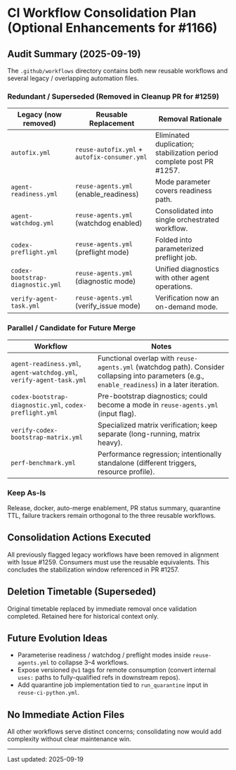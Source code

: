 # CI Workflow Consolidation Plan (Optional Enhancements for #1166)

## Audit Summary (2025-09-19)
The `.github/workflows` directory contains both new reusable workflows and several legacy / overlapping automation files.

### Redundant / Superseded (Removed in Cleanup PR for #1259)
| Legacy (now removed) | Reusable Replacement | Removal Rationale |
| -------------------- | -------------------- | ----------------- |
| `autofix.yml` | `reuse-autofix.yml` + `autofix-consumer.yml` | Eliminated duplication; stabilization period complete post PR #1257. |
| `agent-readiness.yml` | `reuse-agents.yml` (enable_readiness) | Mode parameter covers readiness path. |
| `agent-watchdog.yml` | `reuse-agents.yml` (watchdog enabled) | Consolidated into single orchestrated workflow. |
| `codex-preflight.yml` | `reuse-agents.yml` (preflight mode) | Folded into parameterized preflight job. |
| `codex-bootstrap-diagnostic.yml` | `reuse-agents.yml` (diagnostic mode) | Unified diagnostics with other agent operations. |
| `verify-agent-task.yml` | `reuse-agents.yml` (verify_issue mode) | Verification now an on-demand mode.

### Parallel / Candidate for Future Merge
| Workflow | Notes |
| -------- | ----- |
| `agent-readiness.yml`, `agent-watchdog.yml`, `verify-agent-task.yml` | Functional overlap with `reuse-agents.yml` (watchdog path). Consider collapsing into parameters (e.g., `enable_readiness`) in a later iteration. |
| `codex-bootstrap-diagnostic.yml`, `codex-preflight.yml` | Pre-bootstrap diagnostics; could become a mode in `reuse-agents.yml` (input flag). |
| `verify-codex-bootstrap-matrix.yml` | Specialized matrix verification; keep separate (long-running, matrix heavy). |
| `perf-benchmark.yml` | Performance regression; intentionally standalone (different triggers, resource profile). |

### Keep As-Is
Release, docker, auto-merge enablement, PR status summary, quarantine TTL, failure trackers remain orthogonal to the three reusable workflows.

## Consolidation Actions Executed
All previously flagged legacy workflows have been removed in alignment with Issue #1259. Consumers must use the reusable equivalents. This concludes the stabilization window referenced in PR #1257.

## Deletion Timetable (Superseded)
Original timetable replaced by immediate removal once validation completed. Retained here for historical context only.

## Future Evolution Ideas
- Parameterise readiness / watchdog / preflight modes inside `reuse-agents.yml` to collapse 3–4 workflows.
- Expose versioned `@v1` tags for remote consumption (convert internal `uses:` paths to fully-qualified refs in downstream repos).
- Add quarantine job implementation tied to `run_quarantine` input in `reuse-ci-python.yml`.

## No Immediate Action Files
All other workflows serve distinct concerns; consolidating now would add complexity without clear maintenance win.

---
Last updated: 2025-09-19
